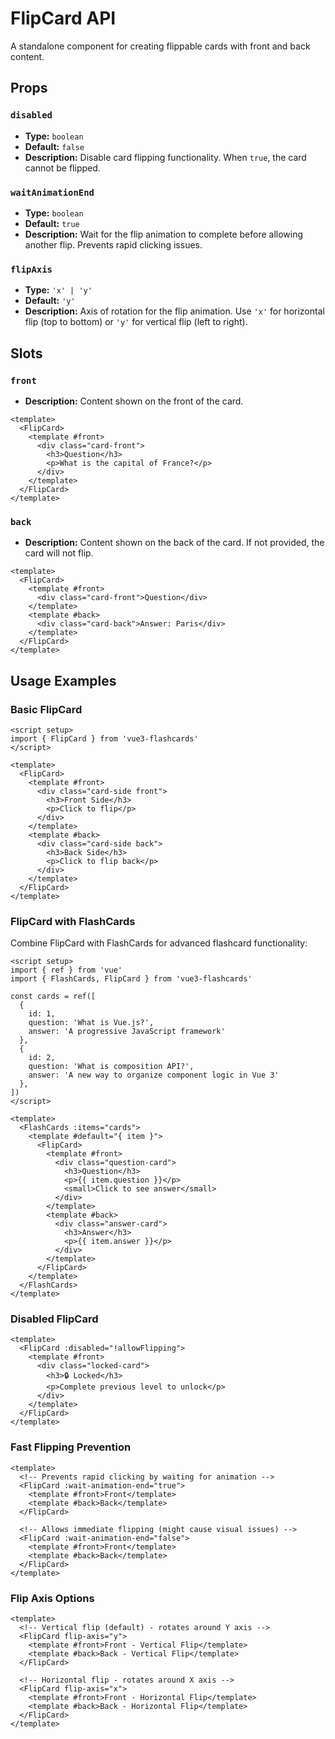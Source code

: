 # FlipCard API

A standalone component for creating flippable cards with front and back content.

## Props

### `disabled`

- **Type:** `boolean`
- **Default:** `false`
- **Description:** Disable card flipping functionality. When `true`, the card cannot be flipped.

### `waitAnimationEnd`

- **Type:** `boolean`
- **Default:** `true`
- **Description:** Wait for the flip animation to complete before allowing another flip. Prevents rapid clicking issues.

### `flipAxis`

- **Type:** `'x' | 'y'`
- **Default:** `'y'`
- **Description:** Axis of rotation for the flip animation. Use `'x'` for horizontal flip (top to bottom) or `'y'` for vertical flip (left to right).

## Slots

### `front`

- **Description:** Content shown on the front of the card.

```vue
<template>
  <FlipCard>
    <template #front>
      <div class="card-front">
        <h3>Question</h3>
        <p>What is the capital of France?</p>
      </div>
    </template>
  </FlipCard>
</template>
```

### `back`

- **Description:** Content shown on the back of the card. If not provided, the card will not flip.

```vue
<template>
  <FlipCard>
    <template #front>
      <div class="card-front">Question</div>
    </template>
    <template #back>
      <div class="card-back">Answer: Paris</div>
    </template>
  </FlipCard>
</template>
```

## Usage Examples

### Basic FlipCard

```vue
<script setup>
import { FlipCard } from 'vue3-flashcards'
</script>

<template>
  <FlipCard>
    <template #front>
      <div class="card-side front">
        <h3>Front Side</h3>
        <p>Click to flip</p>
      </div>
    </template>
    <template #back>
      <div class="card-side back">
        <h3>Back Side</h3>
        <p>Click to flip back</p>
      </div>
    </template>
  </FlipCard>
</template>

```

### FlipCard with FlashCards

Combine FlipCard with FlashCards for advanced flashcard functionality:

```vue
<script setup>
import { ref } from 'vue'
import { FlashCards, FlipCard } from 'vue3-flashcards'

const cards = ref([
  { 
    id: 1, 
    question: 'What is Vue.js?',
    answer: 'A progressive JavaScript framework'
  },
  { 
    id: 2, 
    question: 'What is composition API?',
    answer: 'A new way to organize component logic in Vue 3'
  },
])
</script>

<template>
  <FlashCards :items="cards">
    <template #default="{ item }">
      <FlipCard>
        <template #front>
          <div class="question-card">
            <h3>Question</h3>
            <p>{{ item.question }}</p>
            <small>Click to see answer</small>
          </div>
        </template>
        <template #back>
          <div class="answer-card">
            <h3>Answer</h3>
            <p>{{ item.answer }}</p>
          </div>
        </template>
      </FlipCard>
    </template>
  </FlashCards>
</template>
```

### Disabled FlipCard

```vue
<template>
  <FlipCard :disabled="!allowFlipping">
    <template #front>
      <div class="locked-card">
        <h3>🔒 Locked</h3>
        <p>Complete previous level to unlock</p>
      </div>
    </template>
  </FlipCard>
</template>
```

### Fast Flipping Prevention

```vue
<template>
  <!-- Prevents rapid clicking by waiting for animation -->
  <FlipCard :wait-animation-end="true">
    <template #front>Front</template>
    <template #back>Back</template>
  </FlipCard>

  <!-- Allows immediate flipping (might cause visual issues) -->
  <FlipCard :wait-animation-end="false">
    <template #front>Front</template>
    <template #back>Back</template>
  </FlipCard>
</template>
```

### Flip Axis Options

```vue
<template>
  <!-- Vertical flip (default) - rotates around Y axis -->
  <FlipCard flip-axis="y">
    <template #front>Front - Vertical Flip</template>
    <template #back>Back - Vertical Flip</template>
  </FlipCard>

  <!-- Horizontal flip - rotates around X axis -->
  <FlipCard flip-axis="x">
    <template #front>Front - Horizontal Flip</template>
    <template #back>Back - Horizontal Flip</template>
  </FlipCard>
</template>
```


